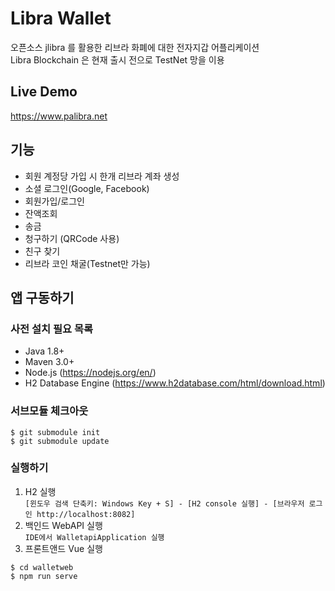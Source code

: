 Libra Wallet
=============================================

오픈소스 jlibra 를 활용한 리브라 화폐에 대한 전자지갑 어플리케이션  
Libra Blockchain 은 현재 출시 전으로 TestNet 망을 이용

## Live Demo

https://www.palibra.net


## 기능   
- 회원 계정당 가입 시 한개 리브라 계좌 생성
- 소셜 로그인(Google, Facebook)
- 회원가입/로그인
- 잔액조회
- 송금
- 청구하기 (QRCode 사용)
- 친구 찾기
- 리브라 코인 채굴(Testnet만 가능)


## 앱 구동하기

### 사전 설치 필요 목록
- Java 1.8+ 
- Maven 3.0+
- Node.js (https://nodejs.org/en/)
- H2 Database Engine (https://www.h2database.com/html/download.html)

### 서브모듈 체크아웃
```
$ git submodule init
$ git submodule update
```

### 실행하기
1. H2 실행  
  `[윈도우 검색 단축키: Windows Key + S] - [H2 console 실행] - [브라우저 로그인 http://localhost:8082]` 
2. 백인드 WebAPI 실행  
    `IDE에서 WalletapiApplication 실행`  
3. 프론트앤드 Vue 실행
```aidl
$ cd walletweb
$ npm run serve
``` 
  
 